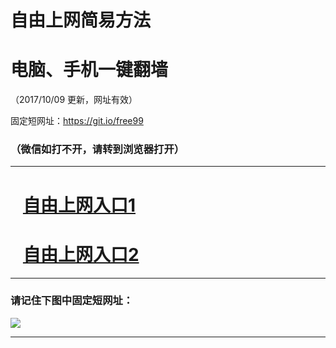 ﻿# 自由上网简易方法

# 电脑、手机一键翻墙

（2017/10/09 更新，网址有效）

固定短网址：https://git.io/free99

### （微信如打不开，请转到浏览器打开）


***





# &nbsp;&nbsp; <a href="http://ft296092535.fwq-tz-1001.info/fwqtz01.html?t=100900122697 " target="_blank">自由上网入口1</a>
# &nbsp;&nbsp; <a href="http://ft2739318510.fwq-tz-1002.info/fwqtz02.html?t=10090011018 " target="_blank">自由上网入口2</a>
***

### 请记住下图中固定短网址：

<img src="https://s3-us-west-2.amazonaws.com/fwq-1001/yjfq-20170905okok.png" /> 


***

